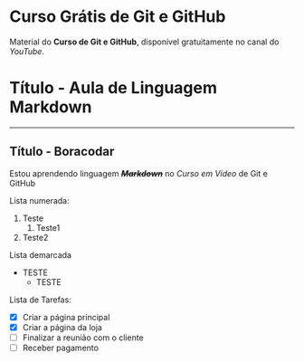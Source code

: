 # Curso Grátis de Git e GitHub
Material do **Curso de Git e GitHub**, disponível gratuitamente no canal do *YouTube*.

# Título - Aula de Linguagem Markdown
---
## Título - Boracodar

Estou aprendendo linguagem *~~__Markdown__~~* no _Curso em Vídeo_ de Git e GitHub

Lista numerada: 

1. Teste
   1. Teste1
1. Teste2 

Lista demarcada

* TESTE
   - TESTE

Lista de Tarefas:

- [x] Criar a página principal
- [x] Criar a página da loja
- [ ] Finalizar a reunião com o cliente
- [ ] Receber pagamento
